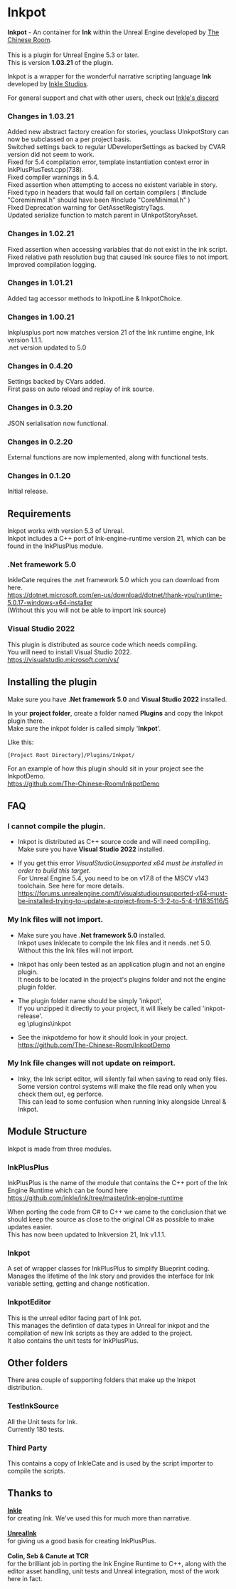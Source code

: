 # Inkpot
**Inkpot** - An container for **Ink** within the Unreal Engine developed by [The Chinese Room](https://www.thechineseroom.co.uk/).<br><br>
This is a plugin for Unreal Engine 5.3 or later.<br>
This is version **1.03.21** of the plugin.</br>

Inkpot is a wrapper for the wonderful narrative scripting language **Ink** developed by [Inkle Studios](https://www.inklestudios.com/ink/).<br>

For general support and chat with other users, check out [Inkle's discord](https://discord.com/invite/inkle) <br>

### Changes in 1.03.21
Added new abstract factory creation for stories, youclass UInkpotStory can now be subclassed on a per project basis.<br>
Switched settings back to regular UDeveloperSettings as backed by CVAR version did not seem to work.<br>
Fixed for 5.4 compilation error, template instantiation context error in InkPlusPlusTest.cpp(738).<br>
Fixed compiler warnings in 5.4.<br>
Fixed assertion when attempting to access no existent variable in story.<br>
Fixed typo in headers that would fail on certain compilers ( #include "Coreminimal.h" should have been #include "CoreMinimal.h" )<br>
FIxed Deprecation warning for GetAssetRegistryTags.<br>
Updated serialize function to match parent in UInkpotStoryAsset.<br>

### Changes in 1.02.21
Fixed assertion when accessing variables that do not exist in the ink script.<br>
Fixed relative path resolution bug that caused Ink source files to not import.<br>
Improved compilation logging.<br>

### Changes in 1.01.21
Added tag accessor methods to InkpotLine & InkpotChoice.<br>

### Changes in 1.00.21
Inkplusplus port now matches version 21 of the Ink runtime engine, Ink version 1.1.1.<br>
.net version updated to 5.0<br>

### Changes in 0.4.20
Settings backed by CVars added.<br>
First pass on auto reload and replay of ink source.<br>

### Changes in 0.3.20
JSON serialisation now functional.<br>

### Changes in 0.2.20
External functions are now implemented, along with functional tests.<br>

### Changes in 0.1.20
Initial release.<br>

## Requirements 
Inkpot works with version 5.3 of Unreal.<br>
Inkpot includes a C++ port of Ink-engine-runtime version 21, which can be found in the InkPlusPlus module.<br>

### .Net framework 5.0
InkleCate requires the .net framework 5.0 which you can download from here.<br>
https://dotnet.microsoft.com/en-us/download/dotnet/thank-you/runtime-5.0.17-windows-x64-installer<br>
(Without this you will not be able to import Ink source)<br>

### Visual Studio 2022
This plugin is distributed as source code which needs compiling.<br>
You will need to install Visual Studio 2022.<br>
https://visualstudio.microsoft.com/vs/<br>

## Installing the plugin

Make sure you have **.Net framework 5.0** and **Visual Studio 2022** installed.<br>

In your **project folder**, create a folder named **Plugins** and copy the Inkpot plugin there.<br>
Make sure the inkpot folder is called simply '**Inkpot**'.<br>

LIke this:<br>

    [Project Root Directory]/Plugins/Inkpot/

For an example of how this plugin should sit in your project see the InkpotDemo.<br>
https://github.com/The-Chinese-Room/InkpotDemo

## FAQ

### I cannot compile the plugin.
* Inkpot is distributed as C++ source code and will need compiling. <br>
Make sure you have **Visual Studio 2022** installed.<br>

* If you get this error _VisualStudioUnsupported x64 must be installed in order to build this target_.<br> 
For Unreal Engine 5.4, you need to be on v17.8 of the MSCV v143 toolchain. See here for more details.<br>
https://forums.unrealengine.com/t/visualstudiounsupported-x64-must-be-installed-trying-to-update-a-project-from-5-3-2-to-5-4-1/1835116/5

### My Ink files will not import.

* Make sure you have **.Net framework 5.0** installed.<br>
Inkpot uses Inklecate to compile the Ink files and it needs .net 5.0.<br>
Without this the Ink files will not import.<br>

* Inkpot has only been tested as an application plugin and not an engine plugin.<br>
It needs to be located in the project's plugins folder and not the engine plugin folder.<br>

* The plugin folder name should be simply 'inkpot',<br>
If you unzipped it directly to your project, it will likely be called 'inkpot-release'.<br>
eg <your project root>\plugins\inkpot<br>

* See the inkpotdemo for how it should look in your project.<br>
https://github.com/The-Chinese-Room/InkpotDemo<br>


### My Ink file changes will not update on reimport.
* Inky, the Ink script editor, will silently fail when saving to read only files.<br>
Some version control systems will make the file read only when you check them out, eg perforce.<br>
This can lead to some confusion when running Inky alongside Unreal & Inkpot.<br>


## Module Structure
Inkpot is made from three modules. <br>

### InkPlusPlus
InkPlusPlus is the name of the module that contains the C++ port of the Ink Engine Runtime which can be found here</br>
https://github.com/inkle/ink/tree/master/ink-engine-runtime

When porting the code from C# to C++ we came to the conclusion that we should keep the source as close to the original C# as possible to make updates easier. </br>
This has now been updated to Inkversion 21, Ink v1.1.1. </br>

### Inkpot 
A set of wrapper classes for InkPlusPlus to simplify Blueprint coding.<br>
Manages the lifetime of the Ink story and provides the interface for Ink variable setting, getting and change notification.<br>

### InkpotEditor 
This is the unreal editor facing part of Ink pot.</br>
This manages the defintion of data types in Unreal for inkpot and the compilation of new Ink scripts as they are added to the project.</br>
It also contains the unit tests for InkPlusPlus.</br>

## Other folders
There area couple of supporting folders that make up the Inkpot distribution.<br>

### TestInkSource
All the Unit tests for Ink.</br> 
Currently 180 tests.

### Third Party 
This contains a copy of InkleCate and is used by the script importer to compile the scripts.<br>

## Thanks to 
**[Inkle](https://www.inklestudios.com/)** </br>
for creating Ink. We've used this for much more than narrative.</br></br>
**[UnrealInk](https://github.com/DavidColson/UnrealInk)**</br>
for giving us a good basis for creating InkPlusPlus.</br></br>
**Colin, Seb & Canute at TCR**</br>
for the brilliant job in porting the Ink Engine Runtime to C++, along with the editor asset handling, unit tests and Unreal integration, most of the work here in fact.<br>
